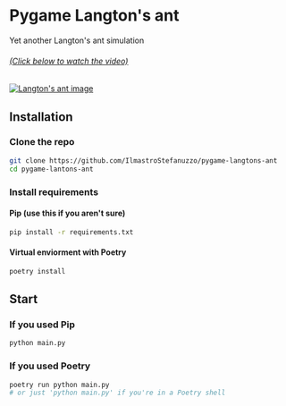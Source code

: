 # Pygame Langton's ant

Yet another Langton's ant simulation

###### [(Click below to watch the video)](http://www.youtube.com/watch?v=ydkZyKvD7Y8 "Langton's ant with Python and Pygame")


[![Langton's ant image](https://user-images.githubusercontent.com/71498817/134722027-6acf5a73-a9cb-4831-9d0c-44566bfaf86e.png)
](http://www.youtube.com/watch?v=ydkZyKvD7Y8 "Langton's ant with Python and Pygame")

## Installation

### Clone the repo

```sh
git clone https://github.com/IlmastroStefanuzzo/pygame-langtons-ant
cd pygame-lantons-ant
```

### Install requirements

#### Pip (use this if you aren't sure)

```sh
pip install -r requirements.txt
```

#### Virtual enviorment with Poetry

```sh
poetry install
```

## Start

### If you used Pip

```sh
python main.py
```

### If you used Poetry

```sh
poetry run python main.py
# or just 'python main.py' if you're in a Poetry shell
```
